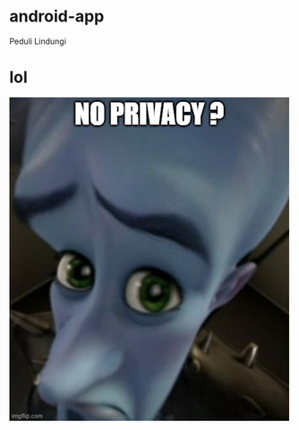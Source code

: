 # android-app
Peduli Lindungi

# lol 
![image](https://github.com/PeduliLindungi/android-app/blob/main/6lp56x.jpg)
